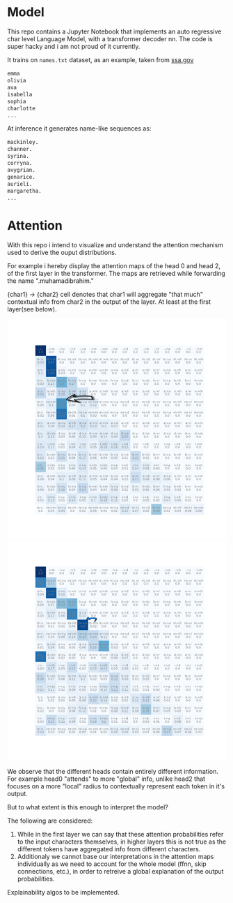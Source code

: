 # Model

This repo contains a Jupyter Notebook that implements an auto regressive char level Language Model, with a transformer decoder nn. 
The code is super hacky and i am not proud of it currently.

It trains on `names.txt` dataset, as an example, taken from [ssa.gov](https://www.ssa.gov/oact/babynames/)
```
emma
olivia
ava
isabella
sophia
charlotte
...
```
At inference it generates name-like sequences as:
```
mackinley.
channer.
syrina.
corryna.
avygrian.
genarice.
aurieli.
margaretha.
...
```

# Attention

With this repo i intend to visualize and understand the attention mechanism used to derive the ouput distributions.

For example i hereby display the attention maps of the head 0 and head 2, of the first layer in the transformer.
The maps are retrieved while forwarding the name ".muhamadibrahim."

{char1} -> {char2} cell denotes that char1 will aggregate "that much" contextual info from char2 in the output of the layer. At least at the first layer(see below).

![0](head0.png)
![2](head2.png)

We observe that the different heads contain entirely different information. For example head0 "attends" to more "global" info, unlike head2 that focuses on a more "local" 
radius to contextually represent each token in it's output.

But to what extent is this enough to interpret the model?

The following are considered: 

1. While in the first layer we can say that these attention probabilities refer to the input characters themselves,
   in higher layers this is not true as the different tokens have aggregated info from different characters.
2. Additionaly we cannot base our interpretations in the attention maps individually as we need to account for the whole model (ffnn, skip connections, etc.),
   in order to retreive a global explanation of the output probabilities.

Explainability algos to be implemented.



